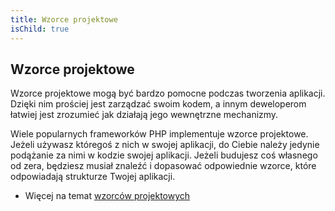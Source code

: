 ```yaml
---
title: Wzorce projektowe
isChild: true
---
```


## Wzorce projektowe

Wzorce projektowe mogą być bardzo pomocne podczas tworzenia aplikacji. Dzięki nim prościej jest zarządzać swoim kodem,
a innym deweloperom łatwiej jest zrozumieć jak działają jego wewnętrzne mechanizmy.

Wiele popularnych frameworków PHP implementuje wzorce projektowe. Jeżeli używasz któregoś z nich w swojej aplikacji,
do Ciebie należy jedynie podążanie za nimi w kodzie swojej aplikacji. Jeżeli budujesz coś własnego od zera, będziesz
musiał znaleźć i dopasować odpowiednie wzorce, które odpowiadają strukturze Twojej aplikacji.

* Więcej na temat [wzorców projektowych](/pages/Design-Patterns.html)
